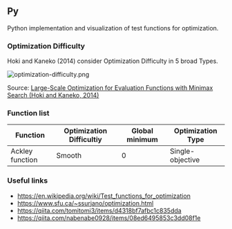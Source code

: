 ## Py
Python implementation and visualization of test functions for optimization.

### Optimization Difficulty
Hoki and Kaneko (2014) consider Optimization Difficulty in 5 broad Types. 

![optimization-difficulty.png](https://github.com/norihitoishida/test-functions-for-optimization-python/blob/main/images/optimization-difficulty.png)

Source: [Large-Scale Optimization for Evaluation Functions with Minimax Search (Hoki and Kaneko, 2014)](https://www.jair.org/index.php/jair/article/view/10871)

### Function list
|Function|Optimization Difficultiy|Global minimum|Optimization Type|
| --- | --- | --- | --- |
|Ackley function|Smooth|0|Single-objective|


### Useful links
- https://en.wikipedia.org/wiki/Test_functions_for_optimization
- https://www.sfu.ca/~ssurjano/optimization.html
- https://qiita.com/tomitomi3/items/d4318bf7afbc1c835dda
- https://qiita.com/nabenabe0928/items/08ed6495853c3dd08f1e